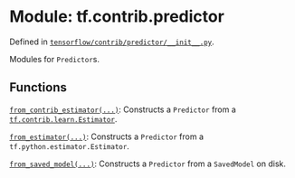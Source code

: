 <div itemscope itemtype="http://developers.google.com/ReferenceObject">
<meta itemprop="name" content="tf.contrib.predictor" />
<meta itemprop="path" content="Stable" />
</div>

# Module: tf.contrib.predictor



Defined in [`tensorflow/contrib/predictor/__init__.py`](/code/stable/tensorflow/contrib/predictor/__init__.py).

Modules for `Predictor`s.


## Functions

[`from_contrib_estimator(...)`](../../tf/contrib/predictor/from_contrib_estimator.md): Constructs a `Predictor` from a <a href="../../tf/contrib/learn/Estimator.md"><code>tf.contrib.learn.Estimator</code></a>.

[`from_estimator(...)`](../../tf/contrib/predictor/from_estimator.md): Constructs a `Predictor` from a `tf.python.estimator.Estimator`.

[`from_saved_model(...)`](../../tf/contrib/predictor/from_saved_model.md): Constructs a `Predictor` from a `SavedModel` on disk.

